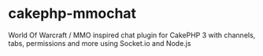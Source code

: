 # cakephp-mmochat
World Of Warcraft / MMO inspired chat plugin for CakePHP 3 with channels, tabs, permissions and more using Socket.io and Node.js
